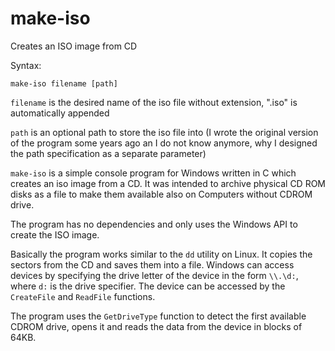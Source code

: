 # make-iso

Creates an ISO image from CD

Syntax:

	make-iso filename [path]

`filename` is the desired name of the iso file without extension, 
".iso" is automatically appended

`path` is an optional path to store the iso file into 
(I wrote the original version of the program some years ago an I do not know anymore, why I
designed the path specification as a separate parameter)

`make-iso` is a simple console program for Windows written in C which creates an iso image
from a CD. It was intended to archive physical CD ROM disks as a file to make them available
also on Computers without CDROM drive.

The program has no dependencies and only uses the Windows API to create the ISO image.

Basically the program works similar to the `dd` utility on Linux. It copies the sectors from the
CD and saves them into a file. Windows can access devices by specifying the drive letter of
the device in the form `\\.\d:`, where `d:` is the drive specifier. The device can be accessed
by the `CreateFile` and `ReadFile` functions. 

The program uses the `GetDriveType` function to detect the first available CDROM drive, opens it
and reads the data from the device in blocks of 64KB.



